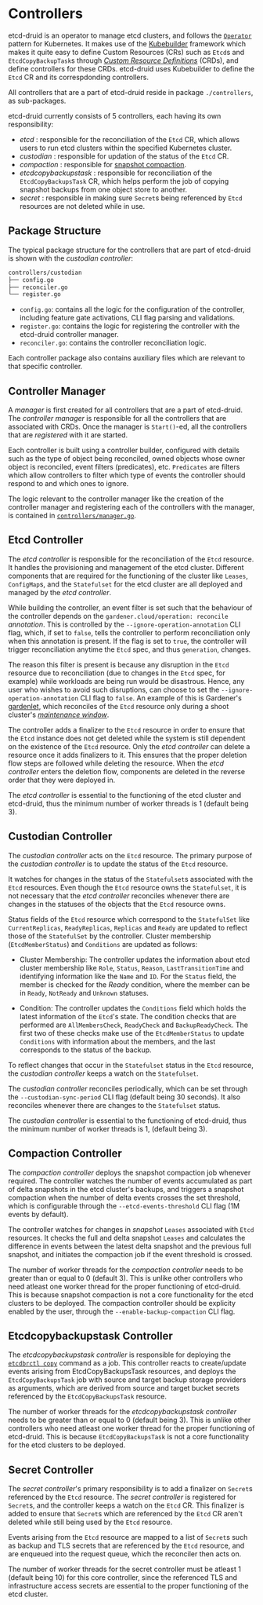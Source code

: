 # Controllers

etcd-druid is an operator to manage etcd clusters, and follows the [`Operator`](https://kubernetes.io/docs/concepts/extend-kubernetes/operator/) pattern for Kubernetes.
It makes use of the [Kubebuilder](https://github.com/kubernetes-sigs/kubebuilder) framework which makes it quite easy to define Custom Resources (CRs) such as `Etcd`s and `EtcdCopyBackupTask`s through [*Custom Resource Definitions*](https://kubernetes.io/docs/tasks/extend-kubernetes/custom-resources/custom-resource-definitions/) (CRDs), and define controllers for these CRDs.
etcd-druid uses Kubebuilder to define the `Etcd` CR and its correspdonding controllers.
<!--- the autogenerated API documents are to be linked for the etcd CR  -->

All controllers that are a part of etcd-druid reside in package `./controllers`, as sub-packages.

etcd-druid currently consists of 5 controllers, each having its own responsibility:

- *etcd* : responsible for the reconciliation of the `Etcd` CR, which allows users to run etcd clusters within the specified Kubernetes cluster.
- *custodian* : responsible for updation of the status of the `Etcd` CR.
- *compaction* : responsible for [snapshot compaction](/docs/proposals/02-snapshot-compaction.md).
- *etcdcopybackupstask* : responsible for reconciliation of the `EtcdCopyBackupsTask` CR, which helps perform the job of copying snapshot backups from one object store to another.
- *secret* : responsible in making sure `Secret`s being referenced by `Etcd` resources are not deleted while in use.

## Package Structure

The typical package structure for the controllers that are part of etcd-druid is shown with the *custodian controller*:

``` bash
controllers/custodian
├── config.go
├── reconciler.go
└── register.go
```

- `config.go`: contains all the logic for the configuration of the controller, including feature gate activations, CLI flag parsing and validations.
- `register.go`: contains the logic for registering the controller with the etcd-druid controller manager.
- `reconciler.go`: contains the controller reconciliation logic.

Each controller package also contains auxiliary files which are relevant to that specific controller.

## Controller Manager

A *manager* is first created for all controllers that are a part of etcd-druid.
The *controller manager* is responsible for all the controllers that are associated with CRDs.
Once the manager is `Start()`-ed, all the controllers that are *registered* with it are started.  

Each controller is built using a controller builder, configured with details such as the type of object being reconciled, owned objects whose owner object is reconciled, event filters (predicates), etc. `Predicates` are filters which allow controllers to filter which type of events the controller should respond to and which ones to ignore.

The logic relevant to the controller manager like the creation of the controller manager and registering each of the controllers with the manager, is contained in [`controllers/manager.go`](/controllers/manager.go).

## Etcd Controller

The *etcd controller* is responsible for the reconciliation of the `Etcd` resource.
It handles the provisioning and management of the etcd cluster. Different components that are required for the functioning of the cluster like `Leases`, `ConfigMap`s, and the `Statefulset` for the etcd cluster are all deployed and  managed by the *etcd controller*.

While building the controller, an event filter is set such that the behaviour of the controller depends on the `gardener.cloud/operation: reconcile` *annotation*. This is controlled by the `--ignore-operation-annotation` CLI flag, which, if set to `false`, tells the controller to perform reconciliation only when this annotation is present. If the flag is set to `true`, the controller will trigger reconciliation anytime the `Etcd` spec, and thus `generation`, changes.  

The reason this filter is present is because any disruption in the `Etcd` resource due to reconciliation (due to changes in the `Etcd` spec, for example) while workloads are being run would be disastrous.
Hence, any user who wishes to avoid such disruptions, can choose to set the `--ignore-operation-annotation` CLI flag to `false`. An example of this is Gardener's [gardenlet](https://github.com/gardener/gardener/blob/master/docs/concepts/gardenlet.md), which reconciles of the `Etcd` resource only during a shoot cluster's [*maintenance window*](https://github.com/gardener/gardener/blob/master/docs/usage/shoot_maintenance.md).

The controller adds a finalizer to the `Etcd` resource in order to ensure that the `Etcd` instance does not get deleted while the system is still dependent on the existence of the `Etcd` resource.
Only the *etcd controller* can delete a resource once it adds finalizers to it. This ensures that the proper deletion flow steps are followed while deleting the resource. When the *etcd controller* enters the deletion flow, components are deleted in the reverse order that they were deployed in.

The *etcd controller* is essential to the functioning of the etcd cluster and etcd-druid, thus the minimum number of worker threads is 1 (default being 3).

## Custodian Controller

The *custodian controller* acts on the `Etcd` resource.
The primary purpose of the *custodian controller* is to update the status of the `Etcd` resource.

It watches for changes in the status of the `Statefulset`s associated with the `Etcd` resources.
Even though the `Etcd` resource owns the `Statefulset`, it is not necessary that the *etcd controller* reconciles whenever there are changes in the statuses of the objects that the `Etcd` resource owns.

<!--- udpateEtcdStatus,-->
Status fields of the `Etcd` resource which correspond to the `StatefulSet` like `CurrentReplicas`, `ReadyReplicas`, `Replicas` and `Ready` are updated to reflect those of the `StatefulSet` by the controller. Cluster membership (`EtcdMemberStatus`) and `Conditions` are updated as follows:

- Cluster Membership: The controller updates the information about etcd cluster membership like `Role`, `Status`, `Reason`, `LastTransitionTime` and identifying information like the `Name` and `ID`. For the `Status` field, the member is checked for the *Ready* condition, where the member can be in `Ready`, `NotReady` and `Unknown` statuses.

- Condition: The controller updates the `Conditions` field which holds the latest information of the `Etcd`'s state. The condition checks that are performed are `AllMembersCheck`, `ReadyCheck` and `BackupReadyCheck`. The first two of these checks make use of the `EtcdMemberStatus` to update `Conditions` with information about the members, and the last corresponds to the status of the backup.

To reflect changes that occur in the `Statefulset` status in the `Etcd` resource, the *custodian controller* keeps a watch on the `Statefulset`.

The *custodian controller* reconciles periodically, which can be set through the `--custodian-sync-period` CLI flag (default being 30 seconds). It also reconciles whenever there are changes to the `Statefulset` status.

The *custodian controller* is essential to the functioning of etcd-druid, thus the minimum number of worker threads is 1, (default being 3).

## Compaction Controller

The *compaction controller* deploys the snapshot compaction job whenever required.
The controller watches the number of events accumulated as part of delta snapshots in the etcd cluster's backups, and triggers a snapshot compaction when the number of delta events crosses the set threshold, which is configurable through the `--etcd-events-threshold` CLI flag (1M events by default).

The controller watches for changes in *snapshot* `Leases` associated with `Etcd` resources.
It checks the full and delta snapshot `Leases` and calculates the difference in events between the latest delta snapshot and the previous full snapshot, and initiates the compaction job if the event threshold is crossed.

The number of worker threads for the *compaction controller* needs to be greater than or equal to 0 (default 3).
This is unlike other controllers who need atleast one worker thread for the proper functioning of etcd-druid.
This is because snapshot compaction is not a core functionality for the etcd clusters to be deployed.
The compaction controller should be explicity enabled by the user, through the `--enable-backup-compaction` CLI flag.

## Etcdcopybackupstask Controller

The *etcdcopybackupstask controller* is responsible for deploying the [`etcdbrctl copy`](https://github.com/gardener/etcd-backup-restore/blob/master/cmd/copy.go) command as a job.
This controller reacts to create/update events arising from EtcdCopyBackupsTask resources, and deploys the `EtcdCopyBackupsTask` job with source and target backup storage providers as arguments, which are derived from source and target bucket secrets referenced by the `EtcdCopyBackupsTask` resource.

The number of worker threads for the *etcdcopybackupstask controller* needs to be greater than or equal to 0 (default being 3).
This is unlike other controllers who need atleast one worker thread for the proper functioning of etcd-druid.
This is because `EtcdCopyBackupsTask` is not a core functionality for the etcd clusters to be deployed.

## Secret Controller

The *secret controller*'s primary responsibility is to add a finalizer on `Secret`s referenced by the `Etcd` resource.
The *secret controller* is registered for `Secret`s, and the controller keeps a watch on the `Etcd` CR.
This finalizer is added to ensure that `Secret`s which are referenced by the `Etcd` CR aren't deleted while still being used by the `Etcd` resource.

Events arising from the `Etcd` resource are mapped to a list of `Secret`s such as backup and TLS secrets that are referenced by the `Etcd` resource, and are enqueued into the request queue, which the reconciler then acts on.

The number of worker threads for the secret controller must be atleast 1 (default being 10) for this core controller, since the referenced TLS and infrastructure access secrets are essential to the proper functioning of the etcd cluster.
